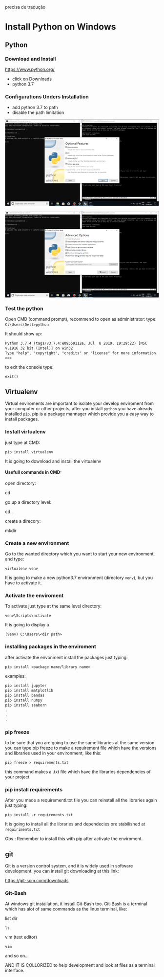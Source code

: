 precisa de tradução

# Install Python on Windows

## Python

### Download and Install
https://www.python.org/
- click on Downloads
- python 3.7

### Configurations Unders Installation
- add python 3.7 to path
- disable the path limitation 

![plot](./install_python.png)

![plot](./install_python_2.png)


### Test the python 
Open CMD (command prompt), recommend to open as administrator:
type: 
```C:\Users\Dell>python```

It should show up:
```
Python 3.7.4 (tags/v3.7.4:e09359112e, Jul  8 2019, 19:29:22) [MSC v.1916 32 bit (Intel)] on win32
Type "help", "copyright", "credits" or "license" for more information.
>>>
```
to exit the console type:
```
exit()
```

## Virtualenv
Virtual enviroments are important to isolate your develop enviroment from your computer or other projects, after you install `python` you have already installed `pip`. pip is a package mannager which provide you a easy way to install packages. 

### Install virtualenv
just type at CMD:
```
pip install virtualenv
```
It is going to download and install the virtualenv

#### Usefull commands in CMD:

open directory:

cd <directory name>

go up a directory level:

cd . 

create a direcory:

mkdir <directory name>


### Create a new environment

Go to the wanted directory which you want to start your new environment, and type:
```
virtualenv venv
```
It is going to make a new python3.7 environment (directory `venv`), but you have to activate it.

### Activate the enviroment

To activate just type at the same level directory:
```
venv\Scripts\activate
```
It is going to display a 
```
(venv) C:\Users\<dir path>
```

### installing packages in the enviroment

after activate the envonment install the packages just typing:

```
pip install <package name/library name>
```

examples:

```
pip install jupyter
pip install matplotlib
pip install pandas
pip install numpy
pip install seaborn
.
.
.
```

### pip freeze

to be sure that you are going to use the same libraries at the same version you can type pip freeze to make a requirement file which have the versions and libraries used in your environment, like this:
```
pip freeze > requirements.txt
``` 
this command makes a .txt file which have the libraries dependencies of your project

### pip install requirements

After you made a requirementl.txt file you can reinstall all the libraries again just typing:

```
pip install -r requirements.txt
```
It is going to install all the libraries and dependecies pre stabilished at `requiriments.txt`

Obs.: Remember to install this with pip after activate the enviroment.

## git 
Git is a version control system, and it is widely used in software development. you can install git downloading at this link:

https://git-scm.com/downloads

### Git-Bash

At windows git installation, it install Git-Bash too. Git-Bash is a terminal which has alot of same commands as the linux terminal, like:

list dir
```
ls
```
vim (text editor)
``` 
vim
```
and so on...

AND IT IS COLLORIZED to help development and look at files as a terminal interface.
